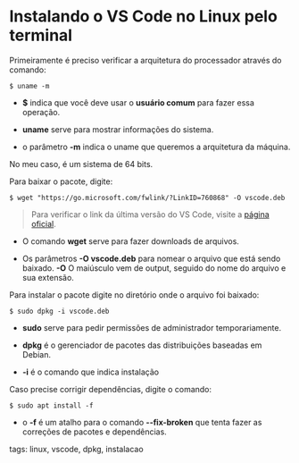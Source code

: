 # Instalando o VS Code no Linux pelo terminal

Primeiramente é preciso verificar a arquitetura do processador através do comando:

```
$ uname -m
```

- **$** indica que você deve usar o **usuário comum** para fazer essa operação.

- **uname** serve para mostrar informações do sistema.

- o parâmetro **-m** indica o uname que queremos a arquitetura da máquina.

No meu caso, é um sistema de 64 bits.

Para baixar o pacote, digite:

```
$ wget "https://go.microsoft.com/fwlink/?LinkID=760868" -O vscode.deb
```

> Para verificar o link da última versão do VS Code, visite a [página oficial](https://code.visualstudio.com/).

- O comando **wget** serve para fazer downloads de arquivos.

- Os parâmetros **-O vscode.deb** para nomear o arquivo que está sendo baixado. **-O** O maiúsculo vem de output, seguido do nome do arquivo e sua extensão.

Para instalar o pacote digite no diretório onde o arquivo foi baixado:

```
$ sudo dpkg -i vscode.deb
```

- **sudo** serve para pedir permissões de administrador temporariamente.

- **dpkg** é o gerenciador de pacotes das distribuições baseadas em Debian.

- **-i** é o comando que indica instalação

Caso precise corrigir dependências, digite o comando:

```
$ sudo apt install -f
```

- o **-f** é um atalho para o comando **--fix-broken** que tenta fazer as correções de pacotes e dependências.

tags: linux, vscode, dpkg, instalacao
